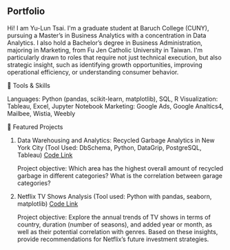 ## Portfolio

Hi! I am Yu-Lun Tsai. I'm a graduate student at Baruch College (CUNY), pursuing a Master’s in Business Analytics with a concentration in Data Analytics. I also hold a Bachelor’s degree in Business Administration, majoring in Marketing, from Fu Jen Catholic University in Taiwan.
I'm particularly drawn to roles that require not just technical execution, but also strategic insight, such as identifying growth opportunities, improving operational efficiency, or understanding consumer behavior.

🔧 Tools & Skills

Languages: Python (pandas, scikit-learn, matplotlib), SQL, R
Visualization: Tableau, Excel, Jupyter Notebook
Marketing: Google Ads, Google Analtics4, Mailbee, Wistia, Weebly

📁 Featured Projects

1. Data Warehousing and Analytics: Recycled Garbage Analytics in New York City
   (Tool Used: DbSchema, Python, DataGrip, PostgreSQL, Tableau) [Code Link](https://github.com/YulunTsai/Data_Warehousing_for_Anlaytics)

   Project objective: Which area has the highest overall amount of recycled garbage in different categories? What is the correlation between garage categories?

3. Netflix TV Shows Analysis
   (Tool used: Python with pandas, seaborn, matplotlib) [Code Link](https://github.com/YulunTsai/Netflix_Data_Analysis)

   Project objective: Explore the annual trends of TV shows in terms of country, duration (number of seasons), and added year or month, as well as their potential correlation with genres. Based on these insights, provide recommendations for Netflix’s future investment strategies.
